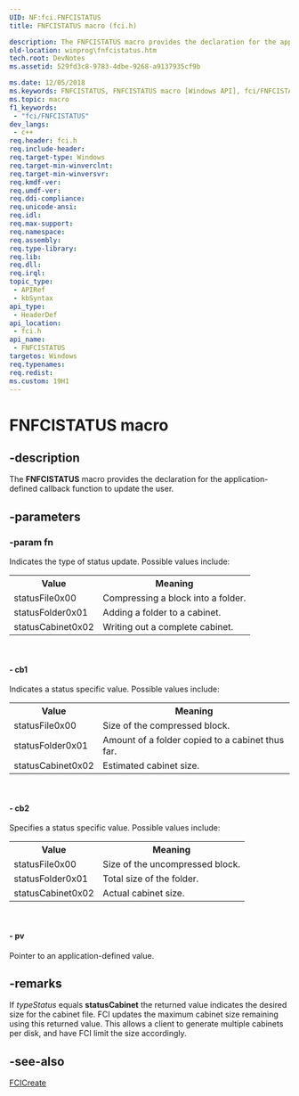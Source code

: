 ```yaml
---
UID: NF:fci.FNFCISTATUS
title: FNFCISTATUS macro (fci.h)

description: The FNFCISTATUS macro provides the declaration for the application-defined callback function to update the user.
old-location: winprog\fnfcistatus.htm
tech.root: DevNotes
ms.assetid: 529fd3c8-9783-4dbe-9268-a9137935cf9b

ms.date: 12/05/2018
ms.keywords: FNFCISTATUS, FNFCISTATUS macro [Windows API], fci/FNFCISTATUS, winprog.fnfcistatus
ms.topic: macro
f1_keywords: 
 - "fci/FNFCISTATUS"
dev_langs:
 - c++
req.header: fci.h
req.include-header: 
req.target-type: Windows
req.target-min-winverclnt: 
req.target-min-winversvr: 
req.kmdf-ver: 
req.umdf-ver: 
req.ddi-compliance: 
req.unicode-ansi: 
req.idl: 
req.max-support: 
req.namespace: 
req.assembly: 
req.type-library: 
req.lib: 
req.dll: 
req.irql: 
topic_type:
 - APIRef
 - kbSyntax
api_type:
 - HeaderDef
api_location:
 - fci.h
api_name:
 - FNFCISTATUS
targetos: Windows
req.typenames: 
req.redist: 
ms.custom: 19H1
---
```


# FNFCISTATUS macro


## -description


The <b>FNFCISTATUS</b> macro provides the declaration for the application-defined callback function to update the user.


## -parameters




### -param fn

Indicates the type of status update. Possible values include:

<table>
<tr>
<th>Value</th>
<th>Meaning</th>
</tr>
<tr>
<td>statusFile0x00

</td>
<td>Compressing a block into a folder.</td>
</tr>
<tr>
<td>statusFolder0x01

</td>
<td>Adding a folder to a cabinet.</td>
</tr>
<tr>
<td>statusCabinet0x02

</td>
<td>Writing out a complete cabinet.</td>
</tr>
</table>
 


#### - cb1

Indicates a status specific value. Possible values include:

<table>
<tr>
<th>Value</th>
<th>Meaning</th>
</tr>
<tr>
<td>statusFile0x00

</td>
<td>Size of the compressed block.</td>
</tr>
<tr>
<td>statusFolder0x01

</td>
<td>Amount of a folder copied to a cabinet thus far.</td>
</tr>
<tr>
<td>statusCabinet0x02

</td>
<td>Estimated cabinet size.</td>
</tr>
</table>
 


#### - cb2

Specifies a status specific value. Possible values include:

<table>
<tr>
<th>Value</th>
<th>Meaning</th>
</tr>
<tr>
<td>statusFile0x00

</td>
<td>Size of the uncompressed block.</td>
</tr>
<tr>
<td>statusFolder0x01

</td>
<td>Total size of the folder.</td>
</tr>
<tr>
<td>statusCabinet0x02

</td>
<td>Actual cabinet size.</td>
</tr>
</table>
 


#### - pv

Pointer to an application-defined value.


## -remarks



If  <i>typeStatus</i> equals <b>statusCabinet</b> the returned value indicates the desired size for the cabinet file.  FCI updates the maximum cabinet size remaining using this returned value. This allows a client to generate multiple cabinets per disk, and have FCI limit the size accordingly.




## -see-also




<a href="https://docs.microsoft.com/windows/desktop/api/fci/nf-fci-fcicreate">FCICreate</a>
 

 

